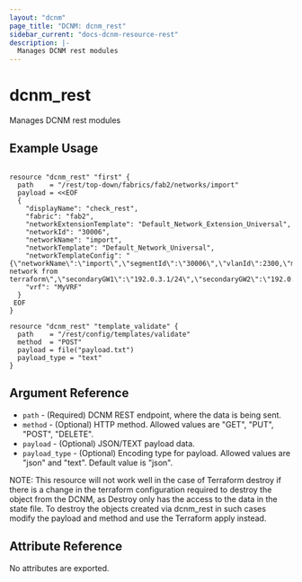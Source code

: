 ```yaml
---
layout: "dcnm"
page_title: "DCNM: dcnm_rest"
sidebar_current: "docs-dcnm-resource-rest"
description: |-
  Manages DCNM rest modules
---
```


# dcnm_rest #
Manages DCNM rest modules

## Example Usage ##

```hcl

resource "dcnm_rest" "first" {
  path    = "/rest/top-down/fabrics/fab2/networks/import"
  payload = <<EOF
  {
    "displayName": "check_rest",
    "fabric": "fab2",
    "networkExtensionTemplate": "Default_Network_Extension_Universal",
    "networkId": "30006",
    "networkName": "import",
    "networkTemplate": "Default_Network_Universal",
    "networkTemplateConfig": "{\"networkName\":\"import\",\"segmentId\":\"30006\",\"vlanId\":2300,\"mtu\":1500,\"gatewayIpAddress\":\"192.0.3.1/24\",\"gatewayIpV6Address\":\"2001:db8::1/64\",\"vlanName\":\"vlan2\",\"intfDescription\":\"second network from terraform\",\"secondaryGW1\":\"192.0.3.1/24\",\"secondaryGW2\":\"192.0.3.1/24\",\"suppressArp\":true,\"mcastGroup\":\"239.1.2.2\",\"dhcpServerAddr1\":\"1.2.3.4\",\"dhcpServerAddr2\":\"1.2.3.4\",\"vrfDhcp\":\"VRF1012\",\"loopbackId\":100,\"tag\":\"1400\",\"trmEnabled\":true,\"rtBothAuto\":true,\"enableL3OnBorder\":true}",
    "vrf": "MyVRF"
  }
 EOF 
}

resource "dcnm_rest" "template_validate" {
  path    = "/rest/config/templates/validate"
  method  = "POST"
  payload = file("payload.txt")
  payload_type = "text"
}

```


## Argument Reference ##

* `path` - (Required) DCNM REST endpoint, where the data is being sent.
* `method` - (Optional) HTTP method. Allowed values are "GET", "PUT", "POST", "DELETE".
* `payload` - (Optional) JSON/TEXT payload data.
* `payload_type` - (Optional) Encoding type for payload. Allowed values are "json" and "text". Default value is "json".

NOTE: This resource will not work well in the case of Terraform destroy if there is a change in the terraform configuration required to destroy the object from the DCNM, as Destroy only has the access to the data in the state file. To destroy the objects created via dcnm_rest in such cases modify the payload and method and use the Terraform apply instead.

## Attribute Reference

No attributes are exported.
